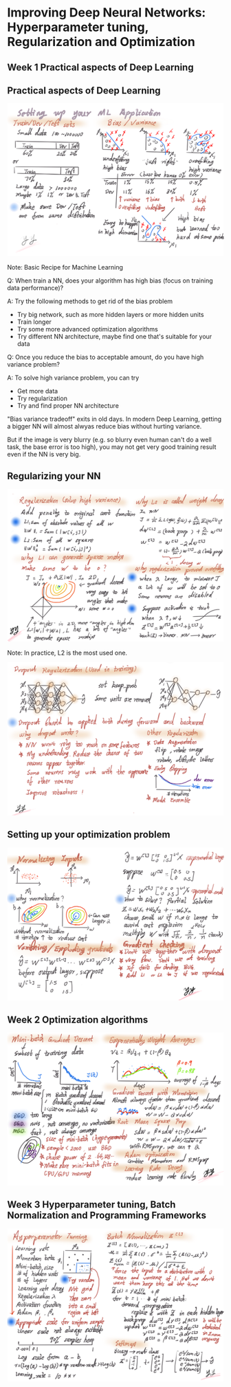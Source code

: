 # Improving Deep Neural Networks: Hyperparameter tuning, Regularization and Optimization

## Week 1 Practical aspects of Deep Learning

## Practical aspects of Deep Learning
![](ImageNotes/Week1_1.png)

Note: Basic Recipe for Machine Learning

Q: When train a NN, does your algorithm has high bias (focus on training data performance)?

A: Try the following methods to get rid of the bias problem
* Try big network, such as more hidden layers or more hidden units
* Train longer
* Try some more advanced optimization algorithms
* Try different NN architecture, maybe find one that's suitable for your data


Q: Once you reduce the bias to acceptable amount, do you have high variance problem?

A: To solve high variance problem, you can try
* Get more data
* Try regularization
* Try and find proper NN architecture

"Bias variance tradeoff" exits in old days. In modern Deep Learning, getting a bigger NN will almost alwyas reduce bias without hurting variance. 

But if the image is very blurry (e.g. so blurry even human can't do a well task, the base error is too high), you may not get very good training result even if the NN is very big.   

## Regularizing your NN
![](ImageNotes/Week1_2.png)

Note: In practice, L2 is the most used one.

![](ImageNotes/Week1_3.png)

## Setting up your optimization problem 
![](ImageNotes/Week1_4.png)

## Week 2 Optimization algorithms
![](ImageNotes/Week1_5.png)

## Week 3 Hyperparameter tuning, Batch Normalization and Programming Frameworks
![](ImageNotes/Week1_6.png)



